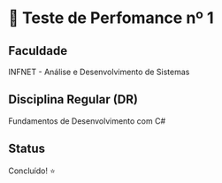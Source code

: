 # 📝 Teste de Perfomance nº 1

## Faculdade
INFNET - Análise e Desenvolvimento de Sistemas 

## Disciplina Regular (DR)
Fundamentos de Desenvolvimento com C#

## Status
Concluído! ⭐

